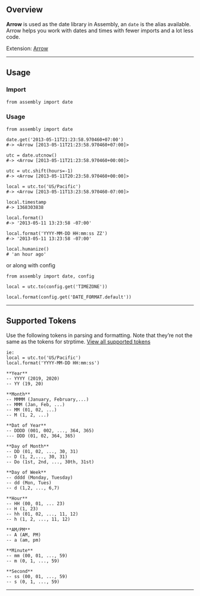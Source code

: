 


## Overview

**Arrow** is used as the date library in Assembly,  an `date` is the alias available. Arrow helps you work with dates and times with fewer imports and a lot less code.

Extension: <a href="https://arrow.readthedocs.io/en/latest/" target="_blank">Arrow</a>

---

## Usage

### Import

```
from assembly import date
```



### Usage

```
from assembly import date

date.get('2013-05-11T21:23:58.970460+07:00')
#-> <Arrow [2013-05-11T21:23:58.970460+07:00]>

utc = date.utcnow()
#-> <Arrow [2013-05-11T21:23:58.970460+00:00]>

utc = utc.shift(hours=-1)
#-> <Arrow [2013-05-11T20:23:58.970460+00:00]>

local = utc.to('US/Pacific')
#-> <Arrow [2013-05-11T13:23:58.970460-07:00]>

local.timestamp
#-> 1368303838

local.format()
#-> '2013-05-11 13:23:58 -07:00'

local.format('YYYY-MM-DD HH:mm:ss ZZ')
#-> '2013-05-11 13:23:58 -07:00'

local.humanize()
# 'an hour ago'

```

or along with config

```
from assembly import date, config

local = utc.to(config.get('TIMEZONE'))

local.format(config.get('DATE_FORMAT.default'))

```

---

## Supported Tokens


Use the following tokens in parsing and formatting. Note that they’re not the same as the tokens for strptime. <a href="https://arrow.readthedocs.io/en/latest/#supported-tokens" target="_blank">View all supported tokens</a>


```
ie:
local = utc.to('US/Pacific')
local.format('YYYY-MM-DD HH:mm:ss')

**Year**
-- YYYY (2019, 2020)
-- YY (19, 20)

**Month**
-- MMMM (January, February,...)
-- MMM (Jan, Feb, ...)
-- MM (01, 02, ...)
-- M (1, 2, ...)

**Dat of Year**
-- DDDD (001, 002, ..., 364, 365)
--- DDD (01, 02, 364, 365)

**Day of Month**
-- DD (01, 02, ..., 30, 31)
-- D (1, 2,..., 30, 31)
-- Do (1st, 2nd, ..., 30th, 31st)

**Day of Week**
-- dddd (Monday, Tuesday)
-- dd (Mon, Tues)
-- d (1,2, ..., 6,7)

**Hour**
-- HH (00, 01, ... 23)
-- H (1, 23)
-- hh (01, 02, ..., 11, 12)
-- h (1, 2, ..., 11, 12)

**AM/PM**
-- A (AM, PM)
-- a (am, pm)

**Minute**
-- mm (00, 01, ..., 59)
-- m (0, 1, ..., 59)

**Second**
-- ss (00, 01, ..., 59)
-- s (0, 1, ..., 59)

```

---


